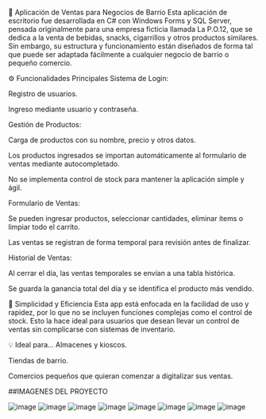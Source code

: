 🧾 Aplicación de Ventas para Negocios de Barrio
Esta aplicación de escritorio fue desarrollada en C# con Windows Forms y SQL Server, pensada originalmente para una empresa ficticia llamada La P.O.12, que se dedica a la venta de bebidas, snacks, cigarrillos y otros productos similares. Sin embargo, su estructura y funcionamiento están diseñados de forma tal que puede ser adaptada fácilmente a cualquier negocio de barrio o pequeño comercio.

⚙️ Funcionalidades Principales
Sistema de Login:

Registro de usuarios.

Ingreso mediante usuario y contraseña.

Gestión de Productos:

Carga de productos con su nombre, precio y otros datos.

Los productos ingresados se importan automáticamente al formulario de ventas mediante autocompletado.

No se implementa control de stock para mantener la aplicación simple y ágil.

Formulario de Ventas:

Se pueden ingresar productos, seleccionar cantidades, eliminar ítems o limpiar todo el carrito.

Las ventas se registran de forma temporal para revisión antes de finalizar.

Historial de Ventas:

Al cerrar el día, las ventas temporales se envían a una tabla histórica.

Se guarda la ganancia total del día y se identifica el producto más vendido.

🧠 Simplicidad y Eficiencia
Esta app está enfocada en la facilidad de uso y rapidez, por lo que no se incluyen funciones complejas como el control de stock. Esto la hace ideal para usuarios que desean llevar un control de ventas sin complicarse con sistemas de inventario.

💡 Ideal para...
Almacenes y kioscos.

Tiendas de barrio.

Comercios pequeños que quieran comenzar a digitalizar sus ventas.


##IMAGENES DEL PROYECTO

![image](https://github.com/user-attachments/assets/b02b84b7-ee29-4423-8989-5360ec2879d6)
![image](https://github.com/user-attachments/assets/bc64393d-7ef9-4af0-a2bc-7c4e1ee6716b)
![image](https://github.com/user-attachments/assets/16738cbe-6443-4ef3-b4b7-2da425917ad0)
![image](https://github.com/user-attachments/assets/0e469e2e-c3a5-4542-a740-6aeb5e53ddd0)
![image](https://github.com/user-attachments/assets/63441360-5624-4e53-9877-e250845fa996)
![image](https://github.com/user-attachments/assets/ed25cf3d-3b1c-4ded-b603-6ead123bdb5d)
![image](https://github.com/user-attachments/assets/0c68d19f-a738-4385-851e-57537705b2b6)
![image](https://github.com/user-attachments/assets/815787e4-a6ee-4e39-b459-a42be8fd9478)













